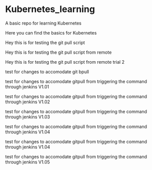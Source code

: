 # Kubernetes_learning
A basic repo for learning Kubernetes

Here you can find the basics for Kubernetes

Hey this is for testing the git pull script

Hey this is for testing the git pull script from remote


Hey this is for testing the git pull script from remote trial 2

test for changes to accomodate git bpull

test for changes to accomodate gitpull from triggering the command through jenkins V1.01

test for changes to accomodate gitpull from triggering the command through jenkins V1.02

test for changes to accomodate gitpull from triggering the command through jenkins V1.03

test for changes to accomodate gitpull from triggering the command through jenkins V1.04

test for changes to accomodate gitpull from triggering the command through jenkins V1.04

test for changes to accomodate gitpull from triggering the command through jenkins V1.05








